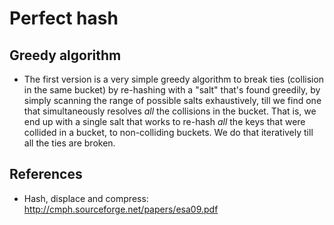 # Perfect hash

## Greedy algorithm
- The first version is a very simple greedy algorithm to break ties (collision in the same bucket) by re-hashing with
  a "salt" that's found greedily, by simply scanning the range of possible salts exhaustively, till we find one
  that simultaneously resolves *all* the collisions in the bucket. That is, we end up with a single salt that works
  to re-hash *all* the keys that were collided in a bucket, to non-colliding buckets. We do that iteratively till
  all the ties are broken.

## References
- Hash, displace and compress: http://cmph.sourceforge.net/papers/esa09.pdf